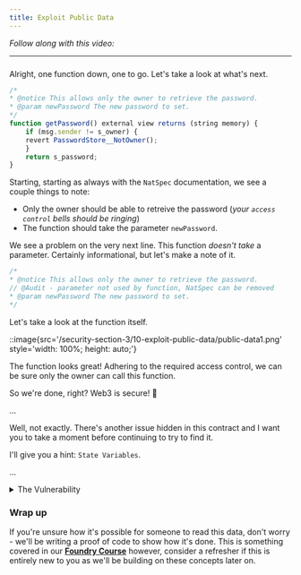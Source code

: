 ```yaml
---
title: Exploit Public Data
---
```


_Follow along with this video:_

---

###

Alright, one function down, one to go. Let's take a look at what's next.

```js
/*
* @notice This allows only the owner to retrieve the password.
* @param newPassword The new password to set.
*/
function getPassword() external view returns (string memory) {
    if (msg.sender != s_owner) {
    revert PasswordStore__NotOwner();
    }
    return s_password;
}
```

Starting, starting as always with the `NatSpec` documentation, we see a couple things to note:

- Only the owner should be able to retreive the password (_your `access control` bells should be ringing_)
- The function should take the parameter `newPassword`.

We see a problem on the very next line. This function _doesn't take_ a parameter. Certainly informational, but let's make a note of it.

```js
/*
* @notice This allows only the owner to retrieve the password.
// @Audit - parameter not used by function, NatSpec can be removed
* @param newPassword The new password to set.
*/
```

Let's take a look at the function itself.

::image{src='/security-section-3/10-exploit-public-data/public-data1.png' style='width: 100%; height: auto;'}

The function looks great! Adhering to the required access control, we can be sure only the owner can call this function.

So we're done, right? Web3 is secure! 🥳

...

Well, not exactly. There's another issue hidden in this contract and I want you to take a moment before continuing to try to find it.

I'll give you a hint: `State Variables`.

...

<details closed>
<summary>The Vulnerability</summary>
 ::image{src='/security-section-3/10-exploit-public-data/public-data2.png' style='width: 100%; height: auto;'}

We've uncovered a major flaw in the business logic of this protocol. It's best we make a note of this.

```js
address private s_owner;
// @Audit - s_password variable is not actually private! Everything on the blockchain is public, this is not a safe place to store your password.
string private s_password;
```

</details>

### Wrap up

If you're unsure how it's possible for someone to read this data, don't worry - we'll be writing a proof of code to show how it's done. This is something covered in our [**Foundry Course**](https://updraft.cyfrin.io/courses/advanced-foundry) however, consider a refresher if this is entirely new to you as we'll be building on these concepts later on.
